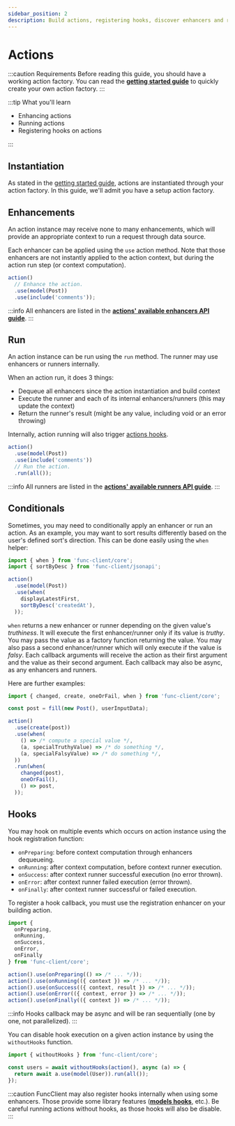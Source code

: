 ```yaml
---
sidebar_position: 2
description: Build actions, registering hooks, discover enhancers and runners.
---
```


# Actions

:::caution Requirements
Before reading this guide, you should have a working action factory. You can
read the [**getting started guide**](/docs/getting-started#your-first-actions)
to quickly create your own action factory.
:::

:::tip What you'll learn

- Enhancing actions
- Running actions
- Registering hooks on actions

:::

## Instantiation

As stated in the [getting started guide](/docs/getting-started#running-actions),
actions are instantiated through your action factory. In this guide, we'll
admit you have a setup action factory.

## Enhancements

An action instance may receive none to many enhancements, which will provide
an appropriate context to run a request through data source.

Each enhancer can be applied using the `use` action method.
Note that those enhancers are not instantly applied to the action
context, but during the action run step (or context computation).

```javascript
action()
  // Enhance the action.
  .use(model(Post))
  .use(include('comments'));
```

:::info
All enhancers are listed in the
[**actions' available enhancers API guide**](/docs/api/actions-enhancers).
:::

## Run

An action instance can be run using the `run` method. The runner may use
enhancers or runners internally.

When an action run, it does 3 things:

- Dequeue all enhancers since the action instantiation and build context
- Execute the runner and each of its internal enhancers/runners (this may update
  the context)
- Return the runner's result (might be any value, including void or an error
  throwing)

Internally, action running will also trigger [actions hooks](#hooks).

```javascript
action()
  .use(model(Post))
  .use(include('comments'))
  // Run the action.
  .run(all());
```

:::info
All runners are listed in the
[**actions' available runners API guide**](/docs/api/actions-runners).
:::

## Conditionals

Sometimes, you may need to conditionally apply an enhancer or run an action.
As an example, you may want to sort results differently based on the user's
defined sort's direction. This can be done easily using the `when` helper:

```javascript
import { when } from 'func-client/core';
import { sortByDesc } from 'func-client/jsonapi';

action()
  .use(model(Post))
  .use(when(
    displayLatestFirst,
    sortByDesc('createdAt'),
  ));
```

`when` returns a new enhancer or runner depending on the given value's
*truthiness*. It will execute the first enhancer/runner only if its value is
*truthy*. You may pass the value as a factory function returning the value.
You may also pass a second enhancer/runner which will only execute if the value
is *falsy*.
Each callback arguments will receive the action as their first argument and the
value as their second argument. Each callback may also be async, as any
enhancers and runners.

Here are further examples:

```javascript
import { changed, create, oneOrFail, when } from 'func-client/core';

const post = fill(new Post(), userInputData);

action()
  .use(create(post))
  .use(when(
    () => /* compute a special value */,
    (a, specialTruthyValue) => /* do something */,
    (a, specialFalsyValue) => /* do something */,
  ))
  .run(when(
    changed(post),
    oneOrFail(),
    () => post,
  ));
```

## Hooks

You may hook on multiple events which occurs on action instance using the hook
registration function:

- `onPreparing`: before context computation through enhancers dequeueing.
- `onRunning`: after context computation, before context runner execution.
- `onSuccess`: after context runner successful execution (no error thrown).
- `onError`: after context runner failed execution (error thrown).
- `onFinally`: after context runner successful or failed execution.

To register a hook callback, you must use the registration enhancer on your
building action.

```javascript
import {
  onPreparing,
  onRunning,
  onSuccess,
  onError,
  onFinally
} from 'func-client/core';

action().use(onPreparing(() => /* ... */));
action().use(onRunning(({ context }) => /* ... */));
action().use(onSuccess(({ context, result }) => /* ... */));
action().use(onError(({ context, error }) => /* ... */));
action().use(onFinally(({ context }) => /* ... */));
```

:::info
Hooks callback may be async and will be ran sequentially
(one by one, not parallelized).
:::

You can disable hook execution on a given action instance by using the
`withoutHooks` function.

```javascript
import { withoutHooks } from 'func-client/core';

const users = await withoutHooks(action(), async (a) => {
  return await a.use(model(User)).run(all());
});
```

:::caution
FuncClient may also register hooks internally when using some enhancers.
Those provide some library features
([**models hooks**](/docs/essentials/models#hooks), etc.).
Be careful running actions without hooks, as those hooks will also be disable.
:::

